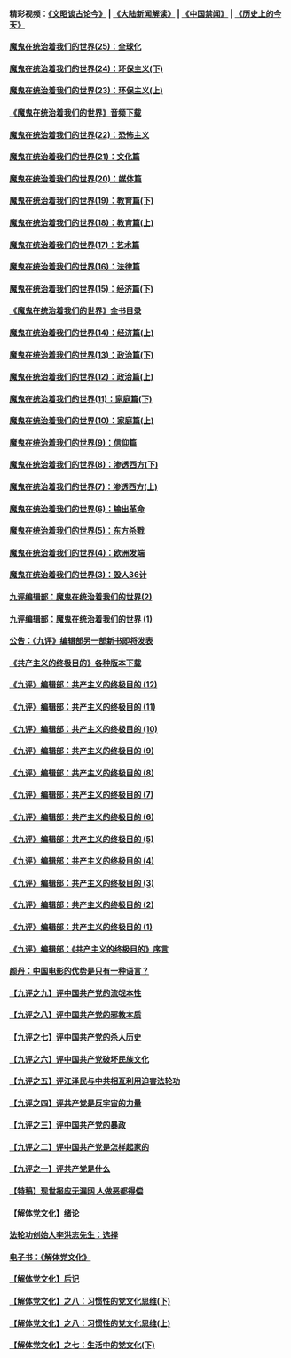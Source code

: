 #### 精彩视频：[《文昭谈古论今》](https://github.com/gfw-breaker/wenzhao/blob/master/README.md?t=12072131) | [《大陆新闻解读》](https://github.com/gfw-breaker/ntdtv-comedy/blob/master/README.md?t=12072131) | [《中国禁闻》](https://github.com/gfw-breaker/ntdtv-news/blob/master/README.md?t=12072131) | [《历史上的今天》](https://github.com/gfw-breaker/today-in-history/blob/master/README.md?t=12072131) 

#### [魔鬼在统治着我们的世界(25)：全球化](../pages/nsc422/n10788205.md?t=12072131) 

#### [魔鬼在统治着我们的世界(24)：环保主义(下)](../pages/nsc422/n10695307.md?t=12072131) 

#### [魔鬼在统治着我们的世界(23)：环保主义(上)](../pages/nsc422/n10688613.md?t=12072131) 

#### [《魔鬼在统治着我们的世界》音频下载](../pages/nsc422/n10635553.md?t=12072131) 

#### [魔鬼在统治着我们的世界(22)：恐怖主义](../pages/nsc422/n10614727.md?t=12072131) 

#### [魔鬼在统治着我们的世界(21)：文化篇](../pages/nsc422/n10597706.md?t=12072131) 

#### [魔鬼在统治着我们的世界(20)：媒体篇](../pages/nsc422/n10586579.md?t=12072131) 

#### [魔鬼在统治着我们的世界(19)：教育篇(下)](../pages/nsc422/n10564808.md?t=12072131) 

#### [魔鬼在统治着我们的世界(18)：教育篇(上)](../pages/nsc422/n10526970.md?t=12072131) 

#### [魔鬼在统治着我们的世界(17)：艺术篇](../pages/nsc422/n10499093.md?t=12072131) 

#### [魔鬼在统治着我们的世界(16)：法律篇](../pages/nsc422/n10485969.md?t=12072131) 

#### [魔鬼在统治着我们的世界(15)：经济篇(下)](../pages/nsc422/n10469975.md?t=12072131) 

#### [《魔鬼在统治着我们的世界》全书目录](../pages/nsc422/n10464261.md?t=12072131) 

#### [魔鬼在统治着我们的世界(14)：经济篇(上)](../pages/nsc422/n10457370.md?t=12072131) 

#### [魔鬼在统治着我们的世界(13)：政治篇(下)](../pages/nsc422/n10448270.md?t=12072131) 

#### [魔鬼在统治着我们的世界(12)：政治篇(上)](../pages/nsc422/n10444576.md?t=12072131) 

#### [魔鬼在统治着我们的世界(11)：家庭篇(下)](../pages/nsc422/n10440961.md?t=12072131) 

#### [魔鬼在统治着我们的世界(10)：家庭篇(上)](../pages/nsc422/n10435448.md?t=12072131) 

#### [魔鬼在统治着我们的世界(9)：信仰篇](../pages/nsc422/n10432159.md?t=12072131) 

#### [魔鬼在统治着我们的世界(8)：渗透西方(下)](../pages/nsc422/n10429603.md?t=12072131) 

#### [魔鬼在统治着我们的世界(7)：渗透西方(上)](../pages/nsc422/n10426013.md?t=12072131) 

#### [魔鬼在统治着我们的世界(6)：输出革命](../pages/nsc422/n10421536.md?t=12072131) 

#### [魔鬼在统治着我们的世界(5)：东方杀戮](../pages/nsc422/n10417707.md?t=12072131) 

#### [魔鬼在统治着我们的世界(4)：欧洲发端](../pages/nsc422/n10414890.md?t=12072131) 

#### [魔鬼在统治着我们的世界(3)：毁人36计](../pages/nsc422/n10411583.md?t=12072131) 

#### [九评编辑部：魔鬼在统治着我们的世界(2)](../pages/nsc422/n10410036.md?t=12072131) 

#### [九评编辑部：魔鬼在统治着我们的世界 (1)](../pages/nsc422/n10406825.md?t=12072131) 

#### [公告：《九评》编辑部另一部新书即将发表](../pages/nsc422/n10405104.md?t=12072131) 

#### [《共产主义的终极目的》各种版本下载](../pages/nsc422/n10022138.md?t=12072131) 

#### [《九评》编辑部：共产主义的终极目的 (12)](../pages/nsc422/n9933272.md?t=12072131) 

#### [《九评》编辑部：共产主义的终极目的 (11)](../pages/nsc422/n9924973.md?t=12072131) 

#### [《九评》编辑部：共产主义的终极目的 (10)](../pages/nsc422/n9920883.md?t=12072131) 

#### [《九评》编辑部：共产主义的终极目的 (9)](../pages/nsc422/n9916363.md?t=12072131) 

#### [《九评》编辑部：共产主义的终极目的 (8)](../pages/nsc422/n9912488.md?t=12072131) 

#### [《九评》编辑部：共产主义的终极目的 (7)](../pages/nsc422/n9901176.md?t=12072131) 

#### [《九评》编辑部：共产主义的终极目的 (6)](../pages/nsc422/n9899359.md?t=12072131) 

#### [《九评》编辑部：共产主义的终极目的 (5)](../pages/nsc422/n9893174.md?t=12072131) 

#### [《九评》编辑部：共产主义的终极目的 (4)](../pages/nsc422/n9891246.md?t=12072131) 

#### [《九评》编辑部：共产主义的终极目的 (3)](../pages/nsc422/n9879879.md?t=12072131) 

#### [《九评》编辑部：共产主义的终极目的 (2)](../pages/nsc422/n9876205.md?t=12072131) 

#### [《九评》编辑部：共产主义的终极目的 (1)](../pages/nsc422/n9865857.md?t=12072131) 

#### [《九评》编辑部：《共产主义的终极目的》序言](../pages/nsc422/n9862666.md?t=12072131) 

#### [颜丹：中国电影的优势是只有一种语言？](../pages/nsc422/n9583062.md?t=12072131) 

#### [【九评之九】评中国共产党的流氓本性](../pages/nsc422/n737542.md?t=12072131) 

#### [【九评之八】评中国共产党的邪教本质](../pages/nsc422/n735942.md?t=12072131) 

#### [【九评之七】评中国共产党的杀人历史](../pages/nsc422/n733806.md?t=12072131) 

#### [【九评之六】评中国共产党破坏民族文化](../pages/nsc422/n731667.md?t=12072131) 

#### [【九评之五】评江泽民与中共相互利用迫害法轮功](../pages/nsc422/n730058.md?t=12072131) 

#### [【九评之四】评共产党是反宇宙的力量](../pages/nsc422/n727814.md?t=12072131) 

#### [【九评之三】评中国共产党的暴政](../pages/nsc422/n725597.md?t=12072131) 

#### [【九评之二】评中国共产党是怎样起家的](../pages/nsc422/n723946.md?t=12072131) 

#### [【九评之一】评共产党是什么](../pages/nsc422/n722529.md?t=12072131) 

#### [【特稿】现世报应无漏网 人做恶都得偿](../pages/nsc422/n4215167.md?t=12072131) 

#### [【解体党文化】绪论](../pages/nsc422/n1449356.md?t=12072131) 

#### [法轮功创始人李洪志先生：选择](../pages/nsc422/n3580738.md?t=12072131) 

#### [电子书：《解体党文化》](../pages/nsc422/n1573484.md?t=12072131) 

#### [【解体党文化】后记](../pages/nsc422/n1531999.md?t=12072131) 

#### [【解体党文化】之八：习惯性的党文化思维(下)](../pages/nsc422/n1526477.md?t=12072131) 

#### [【解体党文化】之八：习惯性的党文化思维(上)](../pages/nsc422/n1520631.md?t=12072131) 

#### [【解体党文化】之七：生活中的党文化(下)](../pages/nsc422/n1513446.md?t=12072131) 

